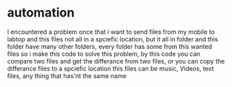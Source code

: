 # automation
I encountered a problem once that i want to send files from my mobile to labtop and this files not all in a spciefic location, but it all in folder and this folder have many other folders, every folder has some from this wanted files
so i make this code to solve this problem, by this code you can compare two files and get the differance from two files, or you can copy the differance files to a spciefic location 
this files can be music, Videos, text files, any thing that has'nt the same name  
